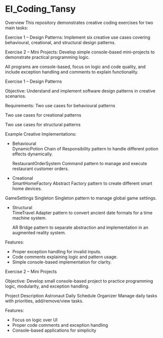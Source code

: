 # EI_Coding_Tansy
Overview
This repository demonstrates creative coding exercises for two main tasks:

Exercise 1 – Design Patterns: Implement six creative use cases covering behavioural, creational, and structural design patterns.

Exercise 2 – Mini Projects: Develop simple console-based mini-projects to demonstrate practical programming logic.

All programs are console-based, focus on logic and code quality, and include exception handling and comments to explain functionality.

Exercise 1 – Design Patterns

Objective:
Understand and implement software design patterns in creative scenarios.

Requirements:
Two use cases for behavioural patterns

Two use cases for creational patterns

Two use cases for structural patterns

Example Creative Implementations:

* Behavioural	  
DynamicPotion	           Chain of Responsibility pattern to handle different potion effects dynamically.

   RestaurantOrderSystem	   Command pattern to manage and execute restaurant customer orders.
* Creational	  
  SmartHomeFactory	       Abstract Factory pattern to create different smart home devices.

GameSettings             Singleton	Singleton pattern to manage global game settings.
* Structural	  
TimeTravel	             Adapter pattern to convert ancient date formats for a time machine system.

    AR	                     Bridge pattern to separate abstraction and implementation in an augmented reality system.

Features:
* Proper exception handling for invalid inputs.
* Code comments explaining logic and pattern usage.
* Simple console-based implementation for clarity.

Exercise 2 – Mini Projects

Objective:
Develop small console-based project to practice programming logic, modularity, and exception handling.

Project	Description
Astronaut Daily Schedule Organizer	Manage daily tasks with priorities, add/remove/view tasks.

Features:
* Focus on logic over UI
* Proper code comments and exception handling
* Console-based applications for simplicity
